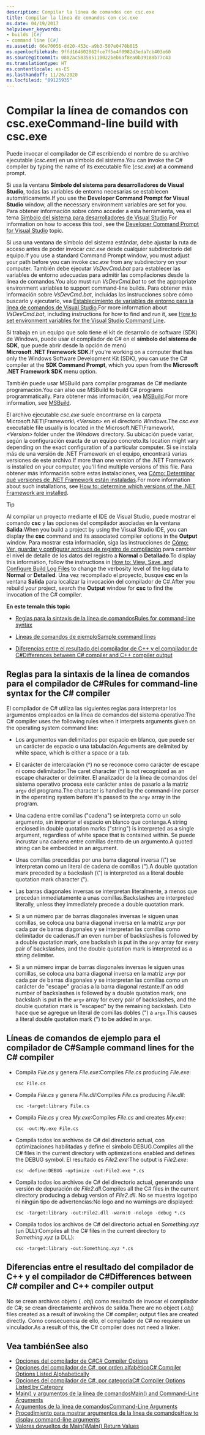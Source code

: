 ```yaml
---
description: Compilar la línea de comandos con csc.exe
title: Compilar la línea de comandos con csc.exe
ms.date: 04/19/2017
helpviewer_keywords:
- builds [C#]
- command line [C#]
ms.assetid: 66e70056-dd20-453c-a9b3-507e0478b015
ms.openlocfilehash: 9ffd164602862fce7f5e4f0982d3eda7cb403e60
ms.sourcegitcommit: 0802ac583585110022beb6af8ea0b39188b77c43
ms.translationtype: HT
ms.contentlocale: es-ES
ms.lasthandoff: 11/26/2020
ms.locfileid: "89125935"
---
```

# <a name="command-line-build-with-cscexe"></a><span data-ttu-id="c5416-103">Compilar la línea de comandos con csc.exe</span><span class="sxs-lookup"><span data-stu-id="c5416-103">Command-line build with csc.exe</span></span>

<span data-ttu-id="c5416-104">Puede invocar el compilador de C# escribiendo el nombre de su archivo ejecutable (*csc.exe*) en un símbolo del sistema.</span><span class="sxs-lookup"><span data-stu-id="c5416-104">You can invoke the C# compiler by typing the name of its executable file (*csc.exe*) at a command prompt.</span></span>

<span data-ttu-id="c5416-105">Si usa la ventana **Símbolo del sistema para desarrolladores de Visual Studio**, todas las variables de entorno necesarias se establecen automáticamente.</span><span class="sxs-lookup"><span data-stu-id="c5416-105">If you use the **Developer Command Prompt for Visual Studio** window, all the necessary environment variables are set for you.</span></span> <span data-ttu-id="c5416-106">Para obtener información sobre cómo acceder a esta herramienta, vea el tema [Símbolo del sistema para desarrolladores de Visual Studio](../../../framework/tools/developer-command-prompt-for-vs.md).</span><span class="sxs-lookup"><span data-stu-id="c5416-106">For information on how to access this tool, see the [Developer Command Prompt for Visual Studio](../../../framework/tools/developer-command-prompt-for-vs.md) topic.</span></span>

<span data-ttu-id="c5416-107">Si usa una ventana de símbolo del sistema estándar, debe ajustar la ruta de acceso antes de poder invocar *csc.exe* desde cualquier subdirectorio del equipo.</span><span class="sxs-lookup"><span data-stu-id="c5416-107">If you use a standard Command Prompt window, you must adjust your path before you can invoke *csc.exe* from any subdirectory on your computer.</span></span> <span data-ttu-id="c5416-108">También debe ejecutar *VsDevCmd.bat* para establecer las variables de entorno adecuadas para admitir las compilaciones desde la línea de comandos.</span><span class="sxs-lookup"><span data-stu-id="c5416-108">You also must run *VsDevCmd.bat* to set the appropriate environment variables to support command-line builds.</span></span> <span data-ttu-id="c5416-109">Para obtener más información sobre *VsDevCmd.bat*, incluidas las instrucciones sobre cómo buscarlo y ejecutarlo, vea [Establecimiento de variables de entorno para la línea de comandos de Visual Studio](./how-to-set-environment-variables-for-the-visual-studio-command-line.md).</span><span class="sxs-lookup"><span data-stu-id="c5416-109">For more information about *VsDevCmd.bat*, including instructions for how to find and run it, see [How to set environment variables for the Visual Studio Command Line](./how-to-set-environment-variables-for-the-visual-studio-command-line.md).</span></span>

<span data-ttu-id="c5416-110">Si trabaja en un equipo que solo tiene el kit de desarrollo de software (SDK) de Windows, puede usar el compilador de C# en el **símbolo del sistema de SDK**, que puede abrir desde la opción de menú **Microsoft .NET Framework SDK**.</span><span class="sxs-lookup"><span data-stu-id="c5416-110">If you're working on a computer that has only the Windows Software Development Kit (SDK), you can use the C# compiler at the **SDK Command Prompt**, which you open from the **Microsoft .NET Framework SDK** menu option.</span></span>

<span data-ttu-id="c5416-111">También puede usar MSBuild para compilar programas de C# mediante programación.</span><span class="sxs-lookup"><span data-stu-id="c5416-111">You can also use MSBuild to build C# programs programmatically.</span></span> <span data-ttu-id="c5416-112">Para obtener más información, vea [MSBuild](/visualstudio/msbuild/msbuild).</span><span class="sxs-lookup"><span data-stu-id="c5416-112">For more information, see [MSBuild](/visualstudio/msbuild/msbuild).</span></span>

<span data-ttu-id="c5416-113">El archivo ejecutable *csc.exe* suele encontrarse en la carpeta Microsoft.NET\Framework\\ *\<Version>* en el directorio *Windows*.</span><span class="sxs-lookup"><span data-stu-id="c5416-113">The *csc.exe* executable file usually is located in the Microsoft.NET\Framework\\*\<Version>* folder under the *Windows* directory.</span></span> <span data-ttu-id="c5416-114">Su ubicación puede variar, según la configuración exacta de un equipo concreto.</span><span class="sxs-lookup"><span data-stu-id="c5416-114">Its location might vary depending on the exact configuration of a particular computer.</span></span> <span data-ttu-id="c5416-115">Si se instala más de una versión de .NET Framework en el equipo, encontrará varias versiones de este archivo.</span><span class="sxs-lookup"><span data-stu-id="c5416-115">If more than one version of the .NET Framework is installed on your computer, you'll find multiple versions of this file.</span></span> <span data-ttu-id="c5416-116">Para obtener más información sobre estas instalaciones, vea [Cómo: Determinar qué versiones de .NET Framework están instaladas](../../../framework/migration-guide/how-to-determine-which-versions-are-installed.md).</span><span class="sxs-lookup"><span data-stu-id="c5416-116">For more information about such installations, see [How to: determine which versions of the .NET Framework are installed](../../../framework/migration-guide/how-to-determine-which-versions-are-installed.md).</span></span>

> [!TIP]
> <span data-ttu-id="c5416-117">Al compilar un proyecto mediante el IDE de Visual Studio, puede mostrar el comando **csc** y las opciones del compilador asociadas en la ventana **Salida**.</span><span class="sxs-lookup"><span data-stu-id="c5416-117">When you build a project by using the Visual Studio IDE, you can display the **csc** command and its associated compiler options in the **Output** window.</span></span> <span data-ttu-id="c5416-118">Para mostrar esta información, siga las instrucciones de [Cómo: Ver, guardar y configurar archivos de registro de compilación](/visualstudio/ide/how-to-view-save-and-configure-build-log-files#to-change-the-amount-of-information-included-in-the-build-log) para cambiar el nivel de detalle de los datos del registro a **Normal** o **Detallado**.</span><span class="sxs-lookup"><span data-stu-id="c5416-118">To display this information, follow the instructions in [How to: View, Save, and Configure Build Log Files](/visualstudio/ide/how-to-view-save-and-configure-build-log-files#to-change-the-amount-of-information-included-in-the-build-log) to change the verbosity level of the log data to **Normal** or **Detailed**.</span></span> <span data-ttu-id="c5416-119">Una vez recompilado el proyecto, busque **csc** en la ventana **Salida** para localizar la invocación del compilador de C#.</span><span class="sxs-lookup"><span data-stu-id="c5416-119">After you rebuild your project, search the **Output** window for **csc** to find the invocation of the C# compiler.</span></span>

 <span data-ttu-id="c5416-120">**En este tema**</span><span class="sxs-lookup"><span data-stu-id="c5416-120">**In this topic**</span></span>

- [<span data-ttu-id="c5416-121">Reglas para la sintaxis de la línea de comandos</span><span class="sxs-lookup"><span data-stu-id="c5416-121">Rules for command-line syntax</span></span>](#rules-for-command-line-syntax-for-the-c-compiler)

- [<span data-ttu-id="c5416-122">Líneas de comandos de ejemplo</span><span class="sxs-lookup"><span data-stu-id="c5416-122">Sample command lines</span></span>](#sample-command-lines-for-the-c-compiler)

- [<span data-ttu-id="c5416-123">Diferencias entre el resultado del compilador de C++ y el compilador de C#</span><span class="sxs-lookup"><span data-stu-id="c5416-123">Differences between C# compiler and C++ compiler output</span></span>](#differences-between-c-compiler-and-c-compiler-output)

## <a name="rules-for-command-line-syntax-for-the-c-compiler"></a><span data-ttu-id="c5416-124">Reglas para la sintaxis de la línea de comandos para el compilador de C#</span><span class="sxs-lookup"><span data-stu-id="c5416-124">Rules for command-line syntax for the C# compiler</span></span>

<span data-ttu-id="c5416-125">El compilador de C# utiliza las siguientes reglas para interpretar los argumentos empleados en la línea de comandos del sistema operativo:</span><span class="sxs-lookup"><span data-stu-id="c5416-125">The C# compiler uses the following rules when it interprets arguments given on the operating system command line:</span></span>

- <span data-ttu-id="c5416-126">Los argumentos van delimitados por espacio en blanco, que puede ser un carácter de espacio o una tabulación.</span><span class="sxs-lookup"><span data-stu-id="c5416-126">Arguments are delimited by white space, which is either a space or a tab.</span></span>

- <span data-ttu-id="c5416-127">El carácter de intercalación (^) no se reconoce como carácter de escape ni como delimitador.</span><span class="sxs-lookup"><span data-stu-id="c5416-127">The caret character (^) is not recognized as an escape character or delimiter.</span></span> <span data-ttu-id="c5416-128">El analizador de la línea de comandos del sistema operativo procesa este carácter antes de pasarlo a la matriz `argv` del programa.</span><span class="sxs-lookup"><span data-stu-id="c5416-128">The character is handled by the command-line parser in the operating system before it's passed to the `argv` array in the program.</span></span>

- <span data-ttu-id="c5416-129">Una cadena entre comillas ("cadena") se interpreta como un solo argumento, sin importar el espacio en blanco que contenga.</span><span class="sxs-lookup"><span data-stu-id="c5416-129">A string enclosed in double quotation marks ("string") is interpreted as a single argument, regardless of white space that is contained within.</span></span> <span data-ttu-id="c5416-130">Se puede incrustar una cadena entre comillas dentro de un argumento.</span><span class="sxs-lookup"><span data-stu-id="c5416-130">A quoted string can be embedded in an argument.</span></span>

- <span data-ttu-id="c5416-131">Unas comillas precedidas por una barra diagonal inversa (\\") se interpretan como un literal de cadena de comillas (").</span><span class="sxs-lookup"><span data-stu-id="c5416-131">A double quotation mark preceded by a backslash (\\") is interpreted as a literal double quotation mark character (").</span></span>

- <span data-ttu-id="c5416-132">Las barras diagonales inversas se interpretan literalmente, a menos que precedan inmediatamente a unas comillas.</span><span class="sxs-lookup"><span data-stu-id="c5416-132">Backslashes are interpreted literally, unless they immediately precede a double quotation mark.</span></span>

- <span data-ttu-id="c5416-133">Si a un número par de barras diagonales inversas le siguen unas comillas, se coloca una barra diagonal inversa en la matriz `argv` por cada par de barras diagonales y se interpretan las comillas como delimitador de cadenas.</span><span class="sxs-lookup"><span data-stu-id="c5416-133">If an even number of backslashes is followed by a double quotation mark, one backslash is put in the `argv` array for every pair of backslashes, and the double quotation mark is interpreted as a string delimiter.</span></span>

- <span data-ttu-id="c5416-134">Si a un número impar de barras diagonales inversas le siguen unas comillas, se coloca una barra diagonal inversa en la matriz `argv` por cada par de barras diagonales y se interpretan las comillas como un carácter de "escape" gracias a la barra diagonal restante.</span><span class="sxs-lookup"><span data-stu-id="c5416-134">If an odd number of backslashes is followed by a double quotation mark, one backslash is put in the `argv` array for every pair of backslashes, and the double quotation mark is "escaped" by the remaining backslash.</span></span> <span data-ttu-id="c5416-135">Esto hace que se agregue un literal de comillas dobles (") a `argv`.</span><span class="sxs-lookup"><span data-stu-id="c5416-135">This causes a literal double quotation mark (") to be added in `argv`.</span></span>

## <a name="sample-command-lines-for-the-c-compiler"></a><span data-ttu-id="c5416-136">Líneas de comandos de ejemplo para el compilador de C#</span><span class="sxs-lookup"><span data-stu-id="c5416-136">Sample command lines for the C# compiler</span></span>

- <span data-ttu-id="c5416-137">Compila *File.cs* y genera *File.exe*:</span><span class="sxs-lookup"><span data-stu-id="c5416-137">Compiles *File.cs* producing *File.exe*:</span></span>

  ```console
  csc File.cs
  ```

- <span data-ttu-id="c5416-138">Compila *File.cs* y genera *File.dll*:</span><span class="sxs-lookup"><span data-stu-id="c5416-138">Compiles *File.cs* producing *File.dll*:</span></span>

  ```console
  csc -target:library File.cs
  ```

- <span data-ttu-id="c5416-139">Compila *File.cs* y crea *My.exe*:</span><span class="sxs-lookup"><span data-stu-id="c5416-139">Compiles *File.cs* and creates *My.exe*:</span></span>

  ```console
  csc -out:My.exe File.cs
  ```

- <span data-ttu-id="c5416-140">Compila todos los archivos de C# del directorio actual, con optimizaciones habilitadas y define el símbolo DEBUG.</span><span class="sxs-lookup"><span data-stu-id="c5416-140">Compiles all the C# files in the current directory with optimizations enabled and defines the DEBUG symbol.</span></span> <span data-ttu-id="c5416-141">El resultado es *File2.exe*:</span><span class="sxs-lookup"><span data-stu-id="c5416-141">The output is *File2.exe*:</span></span>

  ```console
  csc -define:DEBUG -optimize -out:File2.exe *.cs
  ```

- <span data-ttu-id="c5416-142">Compila todos los archivos de C# del directorio actual, generando una versión de depuración de *File2.dll*.</span><span class="sxs-lookup"><span data-stu-id="c5416-142">Compiles all the C# files in the current directory producing a debug version of *File2.dll*.</span></span> <span data-ttu-id="c5416-143">No se muestra logotipo ni ningún tipo de advertencias:</span><span class="sxs-lookup"><span data-stu-id="c5416-143">No logo and no warnings are displayed:</span></span>

  ```console
  csc -target:library -out:File2.dll -warn:0 -nologo -debug *.cs
  ```

- <span data-ttu-id="c5416-144">Compila todos los archivos de C# del directorio actual en *Something.xyz* (un DLL):</span><span class="sxs-lookup"><span data-stu-id="c5416-144">Compiles all the C# files in the current directory to *Something.xyz* (a DLL):</span></span>

  ```console
  csc -target:library -out:Something.xyz *.cs
  ```

## <a name="differences-between-c-compiler-and-c-compiler-output"></a><span data-ttu-id="c5416-145">Diferencias entre el resultado del compilador de C++ y el compilador de C#</span><span class="sxs-lookup"><span data-stu-id="c5416-145">Differences between C# compiler and C++ compiler output</span></span>

<span data-ttu-id="c5416-146">No se crean archivos objeto ( *.obj*) como resultado de invocar el compilador de C#; se crean directamente archivos de salida.</span><span class="sxs-lookup"><span data-stu-id="c5416-146">There are no object (*.obj*) files created as a result of invoking the C# compiler; output files are created directly.</span></span> <span data-ttu-id="c5416-147">Como consecuencia de ello, el compilador de C# no requiere un vinculador.</span><span class="sxs-lookup"><span data-stu-id="c5416-147">As a result of this, the C# compiler does not need a linker.</span></span>

## <a name="see-also"></a><span data-ttu-id="c5416-148">Vea también</span><span class="sxs-lookup"><span data-stu-id="c5416-148">See also</span></span>

- [<span data-ttu-id="c5416-149">Opciones del compilador de C#</span><span class="sxs-lookup"><span data-stu-id="c5416-149">C# Compiler Options</span></span>](./index.md)
- [<span data-ttu-id="c5416-150">Opciones del compilador de C#, por orden alfabético</span><span class="sxs-lookup"><span data-stu-id="c5416-150">C# Compiler Options Listed Alphabetically</span></span>](./listed-alphabetically.md)
- [<span data-ttu-id="c5416-151">Opciones del compilador de C#, por categoría</span><span class="sxs-lookup"><span data-stu-id="c5416-151">C# Compiler Options Listed by Category</span></span>](./listed-by-category.md)
- [<span data-ttu-id="c5416-152">Main() y argumentos de la línea de comandos</span><span class="sxs-lookup"><span data-stu-id="c5416-152">Main() and Command-Line Arguments</span></span>](../../programming-guide/main-and-command-args/index.md)
- [<span data-ttu-id="c5416-153">Argumentos de la línea de comandos</span><span class="sxs-lookup"><span data-stu-id="c5416-153">Command-Line Arguments</span></span>](../../programming-guide/main-and-command-args/command-line-arguments.md)
- [<span data-ttu-id="c5416-154">Procedimiento para mostrar argumentos de la línea de comandos</span><span class="sxs-lookup"><span data-stu-id="c5416-154">How to display command-line arguments</span></span>](../../programming-guide/main-and-command-args/how-to-display-command-line-arguments.md)
- [<span data-ttu-id="c5416-155">Valores devueltos de Main()</span><span class="sxs-lookup"><span data-stu-id="c5416-155">Main() Return Values</span></span>](../../programming-guide/main-and-command-args/main-return-values.md)
